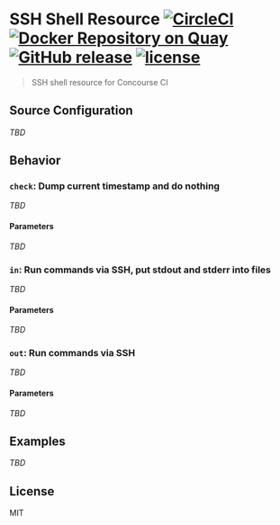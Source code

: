 # SSH Shell Resource [![CircleCI](https://circleci.com/gh/henry40408/ssh-shell-resource.svg?style=shield)](https://circleci.com/gh/henry40408/ssh-shell-resource) [![Docker Repository on Quay](https://quay.io/repository/henry40408/ssh-shell-resource/status "Docker Repository on Quay")](https://quay.io/repository/henry40408/ssh-shell-resource) [![GitHub release](https://img.shields.io/github/release/henry40408/ssh-shell-resource.svg)](https://github.com/henry40408/ssh-shell-resource) [![license](https://img.shields.io/github/license/henry40408/ssh-shell-resource.svg)](https://github.com/henry40408/ssh-shell-resource)

> SSH shell resource for Concourse CI

## Source Configuration

*TBD*

## Behavior

### `check`: Dump current timestamp and do nothing

*TBD*

#### Parameters

*TBD*

### `in`: Run commands via SSH, put stdout and stderr into files

*TBD*

#### Parameters

*TBD*

### `out`: Run commands via SSH

*TBD*

#### Parameters

*TBD*

## Examples

*TBD*

## License

MIT

